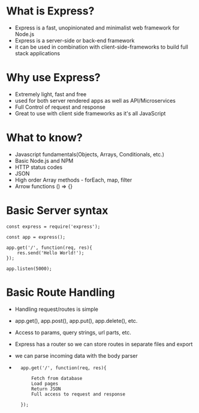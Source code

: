 # What is Express?
- Express is a fast, unopinionated and minimalist web framework for Node.js
- Express is a server-side or back-end framework
- it can be used in combination with client-side-frameworks to build full stack applications

# Why use Express?
- Extremely light, fast and free
- used for both server rendered apps as well as API/Microservices
- Full Control of request and response
- Great to use with client side frameworks as it's all JavaScript

# What to know?
- Javascript fundamentals(Objects, Arrays, Conditionals, etc.)
- Basic Node.js and NPM
- HTTP status codes
- JSON
- High order Array methods - forEach, map, filter
- Arrow functions () => {}

# Basic Server syntax
    const express = require('express');

    const app = express();

    app.get('/', function(req, res){
        res.send('Hello World!');
    });

    app.listen(5000);

# Basic Route Handling
- Handling request/routes is simple
- app.get(), app.post(), app.put(), app.delete(), etc.
- Access to params, query strings, url parts, etc.
- Express has a router so we can store routes in separate files and export
- we can parse incoming data with the body parser

-   
        app.get('/', function(req, res){

            Fetch from database
            Load pages
            Return JSON
            Full access to request and response
    
        });
